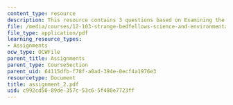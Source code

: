 ```yaml
---
content_type: resource
description: This resource contains 3 questions based on Examining the Science.
file: /media/courses/12-103-strange-bedfellows-science-and-environmental-policy-fall-2005/c992cd5089de357c53c65f480e7723ff_assignment_2.pdf
file_type: application/pdf
learning_resource_types:
- Assignments
ocw_type: OCWFile
parent_title: Assignments
parent_type: CourseSection
parent_uid: 64115dfb-f78f-a0ad-394e-0ecf4a1976e3
resourcetype: Document
title: assignment_2.pdf
uid: c992cd50-89de-357c-53c6-5f480e7723ff
---
```

